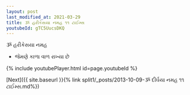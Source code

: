 ```yaml
---
layout: post
last_modified_at: 2021-03-29
title: ૐ હરીકેસયા નમહ ૧૧ ટાઈમ્સ
youtubeId: gTC5UucsDKQ
---
```

 
 
 ૐ હરીકેસયા નમહ  
 
 -  જેમણે કાળા વાળ રાખ્યા છે 
 
  
 
  
 
 
 
 
 
 


{% include youtubePlayer.html id=page.youtubeId %}
 
[Next]({{ site.baseurl }}{% link  split1/_posts/2013-10-09-ૐ દીર્ઘયા નમહ ૧૧ ટાઈમ્સ.md%})
 
